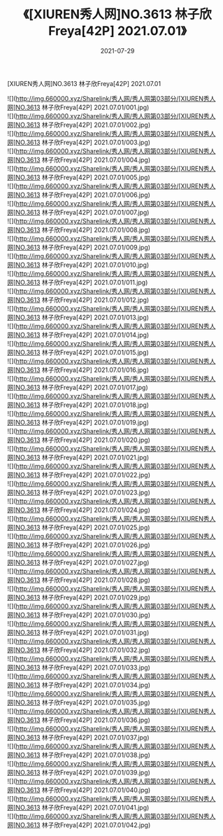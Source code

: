 ﻿---
layout: post
title:  《[XIUREN秀人网]NO.3613 林子欣Freya[42P] 2021.07.01》
date:   2021-07-29
img: http://img.660000.xyz/Sharelink/秀人网/秀人网第03部分/[XIUREN秀人网]NO.3613 林子欣Freya[42P] 2021.07.01/000.jpg
categories: [美女, 清纯, 唯美]
---

[XIUREN秀人网]NO.3613 林子欣Freya[42P] 2021.07.01

  ![](http://img.660000.xyz/Sharelink/秀人网/秀人网第03部分/[XIUREN秀人网]NO.3613 林子欣Freya[42P] 2021.07.01/001.jpg) <br> ![](http://img.660000.xyz/Sharelink/秀人网/秀人网第03部分/[XIUREN秀人网]NO.3613 林子欣Freya[42P] 2021.07.01/002.jpg) <br> ![](http://img.660000.xyz/Sharelink/秀人网/秀人网第03部分/[XIUREN秀人网]NO.3613 林子欣Freya[42P] 2021.07.01/003.jpg) <br> ![](http://img.660000.xyz/Sharelink/秀人网/秀人网第03部分/[XIUREN秀人网]NO.3613 林子欣Freya[42P] 2021.07.01/004.jpg) <br> ![](http://img.660000.xyz/Sharelink/秀人网/秀人网第03部分/[XIUREN秀人网]NO.3613 林子欣Freya[42P] 2021.07.01/005.jpg) <br> ![](http://img.660000.xyz/Sharelink/秀人网/秀人网第03部分/[XIUREN秀人网]NO.3613 林子欣Freya[42P] 2021.07.01/006.jpg) <br> ![](http://img.660000.xyz/Sharelink/秀人网/秀人网第03部分/[XIUREN秀人网]NO.3613 林子欣Freya[42P] 2021.07.01/007.jpg) <br> ![](http://img.660000.xyz/Sharelink/秀人网/秀人网第03部分/[XIUREN秀人网]NO.3613 林子欣Freya[42P] 2021.07.01/008.jpg) <br> ![](http://img.660000.xyz/Sharelink/秀人网/秀人网第03部分/[XIUREN秀人网]NO.3613 林子欣Freya[42P] 2021.07.01/009.jpg) <br> ![](http://img.660000.xyz/Sharelink/秀人网/秀人网第03部分/[XIUREN秀人网]NO.3613 林子欣Freya[42P] 2021.07.01/010.jpg) <br> ![](http://img.660000.xyz/Sharelink/秀人网/秀人网第03部分/[XIUREN秀人网]NO.3613 林子欣Freya[42P] 2021.07.01/011.jpg) <br> ![](http://img.660000.xyz/Sharelink/秀人网/秀人网第03部分/[XIUREN秀人网]NO.3613 林子欣Freya[42P] 2021.07.01/012.jpg) <br> ![](http://img.660000.xyz/Sharelink/秀人网/秀人网第03部分/[XIUREN秀人网]NO.3613 林子欣Freya[42P] 2021.07.01/013.jpg) <br> ![](http://img.660000.xyz/Sharelink/秀人网/秀人网第03部分/[XIUREN秀人网]NO.3613 林子欣Freya[42P] 2021.07.01/014.jpg) <br> ![](http://img.660000.xyz/Sharelink/秀人网/秀人网第03部分/[XIUREN秀人网]NO.3613 林子欣Freya[42P] 2021.07.01/015.jpg) <br> ![](http://img.660000.xyz/Sharelink/秀人网/秀人网第03部分/[XIUREN秀人网]NO.3613 林子欣Freya[42P] 2021.07.01/016.jpg) <br> ![](http://img.660000.xyz/Sharelink/秀人网/秀人网第03部分/[XIUREN秀人网]NO.3613 林子欣Freya[42P] 2021.07.01/017.jpg) <br> ![](http://img.660000.xyz/Sharelink/秀人网/秀人网第03部分/[XIUREN秀人网]NO.3613 林子欣Freya[42P] 2021.07.01/018.jpg) <br> ![](http://img.660000.xyz/Sharelink/秀人网/秀人网第03部分/[XIUREN秀人网]NO.3613 林子欣Freya[42P] 2021.07.01/019.jpg) <br> ![](http://img.660000.xyz/Sharelink/秀人网/秀人网第03部分/[XIUREN秀人网]NO.3613 林子欣Freya[42P] 2021.07.01/020.jpg) <br> ![](http://img.660000.xyz/Sharelink/秀人网/秀人网第03部分/[XIUREN秀人网]NO.3613 林子欣Freya[42P] 2021.07.01/021.jpg) <br> ![](http://img.660000.xyz/Sharelink/秀人网/秀人网第03部分/[XIUREN秀人网]NO.3613 林子欣Freya[42P] 2021.07.01/022.jpg) <br> ![](http://img.660000.xyz/Sharelink/秀人网/秀人网第03部分/[XIUREN秀人网]NO.3613 林子欣Freya[42P] 2021.07.01/023.jpg) <br> ![](http://img.660000.xyz/Sharelink/秀人网/秀人网第03部分/[XIUREN秀人网]NO.3613 林子欣Freya[42P] 2021.07.01/024.jpg) <br> ![](http://img.660000.xyz/Sharelink/秀人网/秀人网第03部分/[XIUREN秀人网]NO.3613 林子欣Freya[42P] 2021.07.01/025.jpg) <br> ![](http://img.660000.xyz/Sharelink/秀人网/秀人网第03部分/[XIUREN秀人网]NO.3613 林子欣Freya[42P] 2021.07.01/026.jpg) <br> ![](http://img.660000.xyz/Sharelink/秀人网/秀人网第03部分/[XIUREN秀人网]NO.3613 林子欣Freya[42P] 2021.07.01/027.jpg) <br> ![](http://img.660000.xyz/Sharelink/秀人网/秀人网第03部分/[XIUREN秀人网]NO.3613 林子欣Freya[42P] 2021.07.01/028.jpg) <br> ![](http://img.660000.xyz/Sharelink/秀人网/秀人网第03部分/[XIUREN秀人网]NO.3613 林子欣Freya[42P] 2021.07.01/029.jpg) <br> ![](http://img.660000.xyz/Sharelink/秀人网/秀人网第03部分/[XIUREN秀人网]NO.3613 林子欣Freya[42P] 2021.07.01/030.jpg) <br> ![](http://img.660000.xyz/Sharelink/秀人网/秀人网第03部分/[XIUREN秀人网]NO.3613 林子欣Freya[42P] 2021.07.01/031.jpg) <br> ![](http://img.660000.xyz/Sharelink/秀人网/秀人网第03部分/[XIUREN秀人网]NO.3613 林子欣Freya[42P] 2021.07.01/032.jpg) <br> ![](http://img.660000.xyz/Sharelink/秀人网/秀人网第03部分/[XIUREN秀人网]NO.3613 林子欣Freya[42P] 2021.07.01/033.jpg) <br> ![](http://img.660000.xyz/Sharelink/秀人网/秀人网第03部分/[XIUREN秀人网]NO.3613 林子欣Freya[42P] 2021.07.01/034.jpg) <br> ![](http://img.660000.xyz/Sharelink/秀人网/秀人网第03部分/[XIUREN秀人网]NO.3613 林子欣Freya[42P] 2021.07.01/035.jpg) <br> ![](http://img.660000.xyz/Sharelink/秀人网/秀人网第03部分/[XIUREN秀人网]NO.3613 林子欣Freya[42P] 2021.07.01/036.jpg) <br> ![](http://img.660000.xyz/Sharelink/秀人网/秀人网第03部分/[XIUREN秀人网]NO.3613 林子欣Freya[42P] 2021.07.01/037.jpg) <br> ![](http://img.660000.xyz/Sharelink/秀人网/秀人网第03部分/[XIUREN秀人网]NO.3613 林子欣Freya[42P] 2021.07.01/038.jpg) <br> ![](http://img.660000.xyz/Sharelink/秀人网/秀人网第03部分/[XIUREN秀人网]NO.3613 林子欣Freya[42P] 2021.07.01/039.jpg) <br> ![](http://img.660000.xyz/Sharelink/秀人网/秀人网第03部分/[XIUREN秀人网]NO.3613 林子欣Freya[42P] 2021.07.01/040.jpg) <br> ![](http://img.660000.xyz/Sharelink/秀人网/秀人网第03部分/[XIUREN秀人网]NO.3613 林子欣Freya[42P] 2021.07.01/041.jpg) <br> ![](http://img.660000.xyz/Sharelink/秀人网/秀人网第03部分/[XIUREN秀人网]NO.3613 林子欣Freya[42P] 2021.07.01/042.jpg) <br>